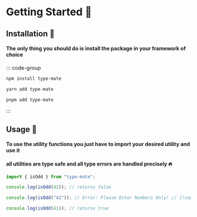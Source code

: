 # Getting Started :book:

## Installation :jigsaw:

#### The only thing you should do is install the package in your framework of choice

::: code-group

```bash [npm]
npm install type-mate
```

```bash [yarn]
yarn add type-mate
```

```bash [pnpm]
pnpm add type-mate
```

:::

## Usage :key:

#### To use the utility functions you just have to import your desired utility and use it

#### all utilities are type safe and all type errors are handled precisely :fire:

```js
import { isOdd } from "type-mate";

console.log(isOdd(42)); // returns false

console.log(isOdd("42")); // Error: Please Enter Numbers Only! // [!code error]

console.log(isOdd(41)); // returns true
```
